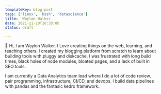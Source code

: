 ```yaml
---
templateKey: blog-post
tags: ['linux', 'bash', 'datascience']
title:  Waylon Walker
date: 2021-11-20T10:38:00
status: draft

---
```


👋 Hi, I am Waylon Walker.  I Love creating things on the web, learning, and
teaching others.  I created my blogging platform from scratch to learn about
building tools with pluggy and diskcache.  I was frustrated with long build
times, black holes of node modules, bloated pages, and a lack of built in SEO
tools.

I am currently a Data Analytics team lead where I do a lot of code review, pair
programming, infrastructure, CI/CD, and devops.  I build data pipelines with
pandas and the fantasic kedro framework.
